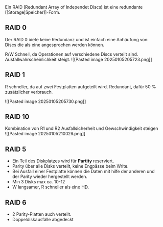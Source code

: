 Ein RAID (Redundant Array of Independet Discs) ist eine redundante [[Storage|Speicher]]-Form.

## RAID 0
Der RAID 0 biete keine Redundanz und ist einfach eine Anhäufung von Discs die als eine angesprochen werden können.

R/W Schnell, da Operationen auf verschiedene Discs verteilt sind.
Ausfallwahrscheinlichkeit steigt.
![[Pasted image 20250105205723.png]]
## RAID 1
R schneller, da auf zwei Festplatten aufgeteilt wird.
Redundant, dafür 50 % zusätzlicher verbrauch.

![[Pasted image 20250105205730.png]]

## RAID 10
Kombination von R1 und R2
Ausfallsicherheit und Gewschwindigkeit steigen
![[Pasted image 20250105210026.png]]

## RAID 5
- Ein Teil des Diskplatzes wird für **Partity** reserviert.
- Parity über alle Disks verteilt, keine Engpässe beim Write.
- Bei Ausfall einer Festplatte können die Daten mit hilfe der anderen und der Parity wieder hergestellt werden.
- Min 3 Disks max ca. 10-12
- W langsamer, R schneller als eine HD.

## RAID 6
- 2 Parity-Platten auch verteilt.
- Doppeldiskausfälle abgedeckt